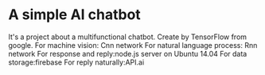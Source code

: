 # A simple AI chatbot
It's a project about a multifunctional chatbot.
Create by TensorFlow from google.
  For machine vision: Cnn network
  For natural language process: Rnn network
  For response and reply:node.js server on Ubuntu 14.04
  For data storage:firebase
  For reply naturally:API.ai
